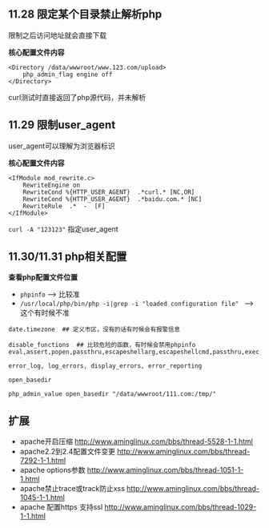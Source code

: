 ## 11.28 限定某个目录禁止解析php

限制之后访问地址就会直接下载

**核心配置文件内容**

```
<Directory /data/wwwroot/www.123.com/upload>
    php_admin_flag engine off
</Directory>
``` 

curl测试时直接返回了php源代码，并未解析



## 11.29 限制user_agent

user_agent可以理解为浏览器标识

**核心配置文件内容**

```
<IfModule mod_rewrite.c>
    RewriteEngine on
    RewriteCond %{HTTP_USER_AGENT}  .*curl.* [NC,OR]
    RewriteCond %{HTTP_USER_AGENT}  .*baidu.com.* [NC]
    RewriteRule  .*  -  [F]
</IfModule>
``` 

`curl -A "123123"` 指定user_agent



## 11.30/11.31 php相关配置

**查看php配置文件位置**

* `phpinfo`  --> 比较准
* `/usr/local/php/bin/php -i|grep -i "loaded configuration file" `   --> 这个有时候不准

```
date.timezone  ## 定义市区，没有的话有时候会有报警信息

disable_functions  ## 比较危险的函数，有时候会禁用phpinfo
eval,assert,popen,passthru,escapeshellarg,escapeshellcmd,passthru,exec,system,chroot,scandir,chgrp,chown,escapeshellcmd,escapeshellarg,shell_exec,proc_get_status,ini_alter,ini_restore,dl,pfsockopen,openlog,syslog,readlink,symlink,leak,popepassthru,stream_socket_server,popen,proc_open,proc_close 

error_log, log_errors, display_errors, error_reporting

open_basedir

php_admin_value open_basedir "/data/wwwroot/111.com:/tmp/"
```

## 扩展

* apache开启压缩  http://www.aminglinux.com/bbs/thread-5528-1-1.html
* apache2.2到2.4配置文件变更  http://www.aminglinux.com/bbs/thread-7292-1-1.html
* apache options参数  http://www.aminglinux.com/bbs/thread-1051-1-1.html
* apache禁止trace或track防止xss  http://www.aminglinux.com/bbs/thread-1045-1-1.html
* apache 配置https 支持ssl  http://www.aminglinux.com/bbs/thread-1029-1-1.html